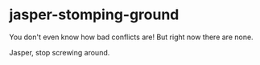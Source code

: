 # jasper-stomping-ground

You don't even know how bad conflicts are! But right now there are none.

Jasper, stop screwing around.
